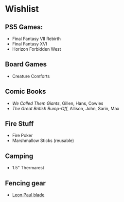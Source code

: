 # Wishlist

## PS5 Games:
* Final Fantasy VII Rebirth
* Final Fantasy XVI
* Horizon Forbidden West

## Board Games
* Creature Comforts

## Comic Books
* _We Called Them Giants_, Gillen, Hans, Cowles
* _The Great British Bump-Off_, Allison, John, Sarin, Max 

## Fire Stuff
* Fire Poker
* Marshmallow Sticks (reusable)

## Camping
* 1.5" Thermarest

## Fencing gear
* [Leon Paul blade](https://www.leonpaulusa.com/lp-standard-epee-blade-unwired.html)
